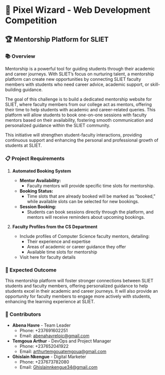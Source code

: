 # 🎨 Pixel Wizard - Web Development Competition

## 🏆 Mentorship Platform for SLIET

### 📚 Overview
Mentorship is a powerful tool for guiding students through their academic and career journeys. With SLIET’s focus on nurturing talent, a mentorship platform can create new opportunities by connecting SLIET faculty members with students who need career advice, academic support, or skill-building guidance.

The goal of this challenge is to build a dedicated mentorship website for SLIET, where faculty members from our college act as mentors, offering their time to help students with academic and career-related queries. This platform will allow students to book one-on-one sessions with faculty mentors based on their availability, fostering smooth communication and personalized guidance within the SLIET community.

This initiative will strengthen student-faculty interactions, providing continuous support and enhancing the personal and professional growth of students at SLIET.

### 📋 Project Requirements
1. **Automated Booking System**
   - **Mentor Availability:**
     - Faculty mentors will provide specific time slots for mentorship.
   - **Booking Status:**
     - Time slots that are already booked will be marked as “booked,” while available slots can be selected for new bookings.
   - **Session Booking:**
     - Students can book sessions directly through the platform, and mentors will receive reminders about upcoming bookings.

2. **Faculty Profiles from the CS Department**
   - Include profiles of Computer Science faculty mentors, detailing:
     - Their experience and expertise
     - Areas of academic or career guidance they offer
     - Available time slots for mentorship
   - Visit here for faculty details

### 🎯 Expected Outcome
This mentorship platform will foster stronger connections between SLIET students and faculty members, offering personalized guidance to help students excel in their academic and career journeys. It will also provide an opportunity for faculty members to engage more actively with students, enhancing the learning experience at SLIET.

### 👥 Contributors
- **Abena Havre** - Team Leader
  - Phone: +237691602251
  - Email: abenahavreloic@gmail.com
- **Temgoua Arthur** - DevOps and Project Manager
  - Phone: +237652041922
  - Email: arthurtemgouatemgoua@gmail.com
- **Ghislain Nkengue** - Digital Marketer
  - Phone: +237673782080
  - Email: Ghislainnkengue34@gmail.com
